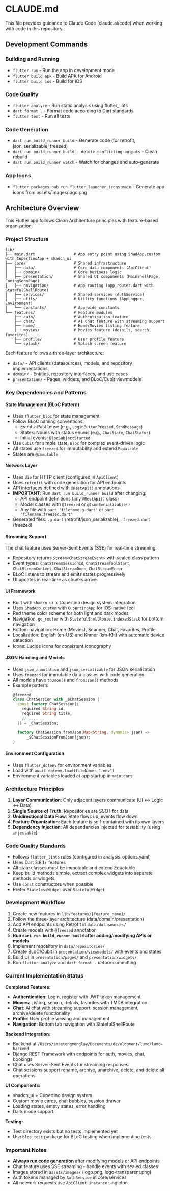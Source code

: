 # CLAUDE.md

This file provides guidance to Claude Code (claude.ai/code) when working with code in this repository.

## Development Commands

### Building and Running

- `flutter run` - Run the app in development mode
- `flutter build apk` - Build APK for Android
- `flutter build ios` - Build for iOS

### Code Quality

- `flutter analyze` - Run static analysis using flutter_lints
- `dart format .` - Format code according to Dart standards
- `flutter test` - Run all tests

### Code Generation

- `dart run build_runner build` - Generate code (for retrofit, json_serializable, freezed)
- `dart run build_runner build --delete-conflicting-outputs` - Clean rebuild
- `dart run build_runner watch` - Watch for changes and auto-generate

### App Icons

- `flutter packages pub run flutter_launcher_icons:main` - Generate app icons from assets/images/logo.png

## Architecture Overview

This Flutter app follows Clean Architecture principles with feature-based organization.

### Project Structure

```
lib/
├── main.dart                 # App entry point using ShadApp.custom with CupertinoApp + shadcn_ui
├── core/                     # Shared infrastructure
│   ├── data/                 # Core data components (ApiClient)
│   ├── domain/               # Core business logic
│   ├── presentation/         # Shared UI components (MainShellPage, ComingSoonPage)
│   ├── navigation/           # App routing (app_router.dart with StatefulShellRoute)
│   ├── services/             # Shared services (AuthService)
│   ├── utils/                # Utility functions (AppLogger, Environment)
│   └── constants/            # App-wide constants
└── features/                 # Feature modules
    ├── auth/                 # Authentication feature
    ├── chat/                 # AI Chat feature with streaming support
    ├── home/                 # Home/Movies listing feature
    ├── movies/               # Movies feature (details, search, favorites)
    ├── profile/              # User profile feature
    └── splash/               # Splash screen feature
```

Each feature follows a three-layer architecture:
- `data/` - API clients (datasources), models, and repository implementations
- `domain/` - Entities, repository interfaces, and use cases
- `presentation/` - Pages, widgets, and BLoC/Cubit viewmodels

### Key Dependencies and Patterns

#### State Management (BLoC Pattern)

- Uses `flutter_bloc` for state management
- Follow BLoC naming conventions:
  - Events: Past tense (e.g., `LoginButtonPressed`, `SendMessage`)
  - States: Nouns with status enums (e.g., `ChatState`, `ChatStatus`)
  - Initial events: `BlocSubjectStarted`
- Use `Cubit` for simple state, `Bloc` for complex event-driven logic
- All states use `freezed` for immutability and extend `Equatable`
- States are `@immutable`

#### Network Layer

- Uses `dio` for HTTP client (configured in `ApiClient`)
- Uses `retrofit` with code generation for API endpoints
- API interfaces defined with `@RestApi()` annotations
- **IMPORTANT**: Run `dart run build_runner build` after changing:
  - API endpoint definitions (any `@RestApi()` class)
  - Model classes with `@freezed` or `@JsonSerializable()`
  - Any file with `part 'filename.g.dart'` or `part 'filename.freezed.dart'`
- Generated files: `.g.dart` (retrofit/json_serializable), `.freezed.dart` (freezed)

#### Streaming Support

The chat feature uses Server-Sent Events (SSE) for real-time streaming:
- Repository returns `Stream<ChatStreamEvent>` with sealed class pattern
- Event types: `ChatStreamSessionId`, `ChatStreamToolStart`, `ChatStreamContent`, `ChatStreamDone`, `ChatStreamError`
- BLoC listens to stream and emits states progressively
- UI updates in real-time as chunks arrive

#### UI Framework

- Built with `shadcn_ui` + Cupertino design system integration
- Uses `ShadApp.custom` with `CupertinoApp` for iOS-native feel
- Red theme color scheme for both light and dark modes
- Navigation: `go_router` with `StatefulShellRoute.indexedStack` for bottom navigation
- Bottom navigation: Home (Movies), Scanner, Chat, Favorites, Profile
- Localization: English (en-US) and Khmer (km-KH) with automatic device detection
- Icons: Lucide icons for consistent iconography

#### JSON Handling and Models

- Uses `json_annotation` and `json_serializable` for JSON serialization
- Uses `freezed` for immutable data classes with code generation
- All models have `toJson()` and `fromJson()` methods
- Example pattern:
  ```dart
  @freezed
  class ChatSession with _$ChatSession {
    const factory ChatSession({
      required String id,
      required String title,
      // ...
    }) = _ChatSession;

    factory ChatSession.fromJson(Map<String, dynamic> json) =>
        _$ChatSessionFromJson(json);
  }
  ```

#### Environment Configuration

- Uses `flutter_dotenv` for environment variables
- Load with `await dotenv.load(fileName: ".env")`
- Environment variables loaded at app startup in `main.dart`

### Architecture Principles

1. **Layer Communication**: Only adjacent layers communicate (UI ↔ Logic ↔ Data)
2. **Single Source of Truth**: Repositories are SSOT for data
3. **Unidirectional Data Flow**: State flows up, events flow down
4. **Feature Organization**: Each feature is self-contained with its own layers
5. **Dependency Injection**: All dependencies injected for testability (using `injectable`)

### Code Quality Standards

- Follows `flutter_lints` rules (configured in analysis_options.yaml)
- Uses Dart 3.8.1+ features
- All state classes must be immutable and extend Equatable
- Keep build methods simple, extract complex widgets into separate methods or widgets
- Use `const` constructors when possible
- Prefer `StatelessWidget` over `StatefulWidget`

### Development Workflow

1. Create new features in `lib/features/[feature_name]/`
2. Follow the three-layer architecture (data/domain/presentation)
3. Add API endpoints using Retrofit in `data/datasources/`
4. Create models with `@freezed` annotation
5. **Run `dart run build_runner build` after adding/modifying APIs or models**
6. Implement repository in `data/repositories/`
7. Create BLoC/Cubit in `presentation/viewmodels/` with events and states
8. Build UI in `presentation/pages/` and `presentation/widgets/`
9. Run `flutter analyze` and `dart format .` before committing

### Current Implementation Status

**Completed Features:**
- **Authentication**: Login, register with JWT token management
- **Movies**: Listing, search, details, favorites with TMDB integration
- **Chat**: AI chat with streaming support, session management, archive/delete functionality
- **Profile**: User profile viewing and management
- **Navigation**: Bottom tab navigation with StatefulShellRoute

**Backend Integration:**
- Backend at `/Users/smaetongmenglay/Documents/development/lumo/lumo-backend`
- Django REST Framework with endpoints for auth, movies, chat, bookings
- Chat uses Server-Sent Events for streaming responses
- Chat sessions support rename, archive, unarchive, delete, and delete all operations

**UI Components:**
- shadcn_ui + Cupertino design system
- Custom movie cards, chat bubbles, session drawer
- Loading states, empty states, error handling
- Dark mode support

**Testing:**
- Test directory exists but no tests implemented yet
- Use `bloc_test` package for BLoC testing when implementing tests

### Important Notes

- **Always run code generation** after modifying models or API endpoints
- Chat feature uses SSE streaming - handle events with sealed classes
- Images stored in `assets/images/` (logo.png, logo-transparent.png)
- Auth tokens managed by `AuthService` in core/services
- All network requests use `ApiClient.instance` singleton
